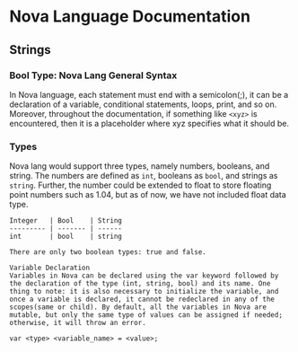 # Nova Language Documentation

## Strings
### Bool Type: Nova Lang General Syntax

In Nova language, each statement must end with a semicolon(;), it can be a declaration of a variable, conditional statements, loops, print, and so on. Moreover, throughout the documentation, if something like `<xyz>` is encountered, then it is a placeholder where xyz specifies what it should be.

### Types

Nova lang would support three types, namely numbers, booleans, and string. The numbers are defined as `int`, booleans as `bool`, and strings as `string`. Further, the number could be extended to float to store floating point numbers such as 1.04, but as of now, we have not included float data type.

```nova
Integer   | Bool    | String
--------- | ------- | ------
int       | bool    | string

There are only two boolean types: true and false.

Variable Declaration
Variables in Nova can be declared using the var keyword followed by the declaration of the type (int, string, bool) and its name. One thing to note: it is also necessary to initialize the variable, and once a variable is declared, it cannot be redeclared in any of the scopes(same or child). By default, all the variables in Nova are mutable, but only the same type of values can be assigned if needed; otherwise, it will throw an error.

var <type> <variable_name> = <value>;
